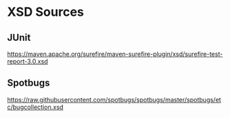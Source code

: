 # XSD Sources

## JUnit

https://maven.apache.org/surefire/maven-surefire-plugin/xsd/surefire-test-report-3.0.xsd

## Spotbugs

https://raw.githubusercontent.com/spotbugs/spotbugs/master/spotbugs/etc/bugcollection.xsd
